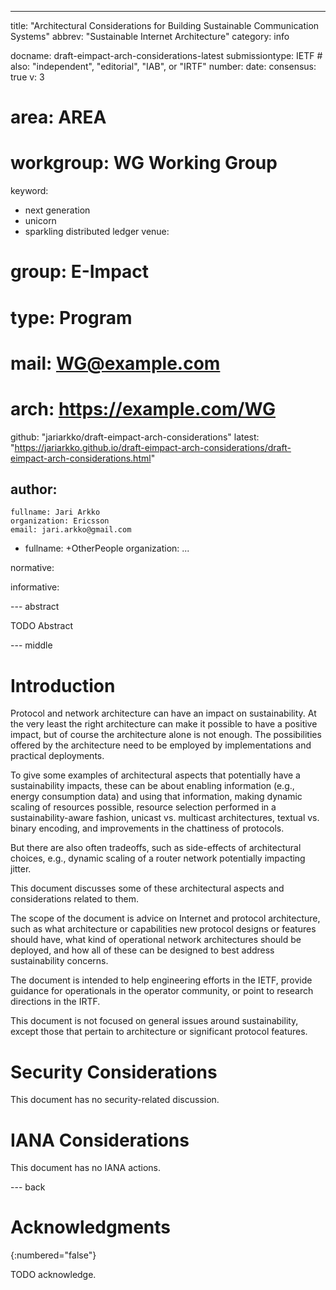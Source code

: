 ---
title: "Architectural Considerations for Building Sustainable Communication Systems"
abbrev: "Sustainable Internet Architecture"
category: info

docname: draft-eimpact-arch-considerations-latest
submissiontype: IETF  # also: "independent", "editorial", "IAB", or "IRTF"
number:
date:
consensus: true
v: 3
# area: AREA
# workgroup: WG Working Group
keyword:
 - next generation
 - unicorn
 - sparkling distributed ledger
venue:
#  group: E-Impact
#  type: Program
#  mail: WG@example.com
#  arch: https://example.com/WG
  github: "jariarkko/draft-eimpact-arch-considerations"
  latest: "https://jariarkko.github.io/draft-eimpact-arch-considerations/draft-eimpact-arch-considerations.html"

author:
 -
    fullname: Jari Arkko
    organization: Ericsson
    email: jari.arkko@gmail.com

 -
    fullname: +OtherPeople
    organization: ...

normative:

informative:


--- abstract

TODO Abstract


--- middle

# Introduction

Protocol and network architecture can have an impact on
sustainability. At the very least the right architecture can make it
possible to have a positive impact, but of course the architecture
alone is not enough. The possibilities offered by the architecture
need to be employed by implementations and practical deployments.

To give some examples of architectural aspects that potentially have a
sustainability impacts, these can be about enabling information (e.g.,
energy consumption data) and using that information, making dynamic
scaling of resources possible, resource selection performed in a
sustainability-aware fashion, unicast vs. multicast architectures,
textual vs. binary encoding, and improvements in the chattiness of
protocols.

But there are also often tradeoffs, such as side-effects of
architectural choices, e.g., dynamic scaling of a router network
potentially impacting jitter.

This document discusses some of these architectural aspects and
considerations related to them.

The scope of the document is advice on Internet and protocol
architecture, such as what architecture or capabilities new protocol
designs or features should have, what kind of operational network
architectures should be deployed, and how all of these can be designed
to best address sustainability concerns.

The document is intended to help engineering efforts in the IETF,
provide guidance for operationals in the operator community, or point
to research directions in the IRTF.

This document is not focused on general issues around sustainability,
except those that pertain to architecture or significant protocol
features.

# Security Considerations

This document has no security-related discussion.

# IANA Considerations

This document has no IANA actions.


--- back

# Acknowledgments
{:numbered="false"}

TODO acknowledge.
